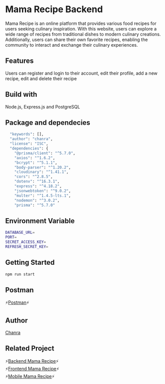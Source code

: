 # Mama Recipe Backend
Mama Recipe is an online platform that provides various food recipes for users seeking culinary inspiration. With this website, users can explore a wide range of recipes from traditional dishes to modern culinary creations. Additionally, users can share their own favorite recipes, enabling the community to interact and exchange their culinary experiences.

## Features
Users can register and login to their account, edit their profile, add a new recipe, edit and delete their recipe

## Build with 
Node.js, Express.js and PostgreSQL
## Package and dependecies
```bash
  "keywords": [],
  "author": "chanra",
  "license": "ISC",
  "dependencies": {
    "@prisma/client": "^5.7.0",
    "axios": "^1.6.2",
    "bcrypt": "^5.1.1",
    "body-parser": "^1.20.2",
    "cloudinary": "^1.41.1",
    "cors": "^2.8.5",
    "dotenv": "^16.3.1",
    "express": "^4.18.2",
    "jsonwebtoken": "^9.0.2",
    "multer": "^1.4.5-lts.1",
    "nodemon": "^3.0.2",
    "prisma": "^5.7.0"
```
## Environment Variable
```bash
DATABASE_URL=
PORT=
SECRET_ACCESS_KEY=
REFRESH_SECRET_KEY=
```
## Getting Started
```bash
npm run start
```
## Postman
⚡[Postman](https://documenter.getpostman.com/view/31714738/2s9YsJAsCs)⚡
## Author
[Chanra](https://github.com/ChanraSB)
## Related Project
⚡[Backend Mama Recipe](https://github.com/ChanraSB/chanra-s-bakkara)⚡<br>
⚡[Frontend Mama Recipe](https://github.com/ChanraSB/mama-recipe)⚡ <br>
⚡[Mobile Mama Recipe](https://github.com/ChanraSB/react-native-MamaRecipe/)⚡<br>

